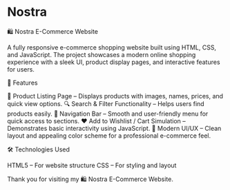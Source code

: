 # Nostra

🛍️ Nostra E-Commerce Website

A fully responsive e-commerce shopping website built using HTML, CSS, and JavaScript. The project showcases a modern online shopping experience with a sleek UI, product display pages, and interactive features for users.

🚀 Features

🛒 Product Listing Page – Displays products with images, names, prices, and quick view options.
🔍 Search & Filter Functionality – Helps users find products easily.
🧭 Navigation Bar – Smooth and user-friendly menu for quick access to sections.
❤️ Add to Wishlist / Cart Simulation – Demonstrates basic interactivity using JavaScript.
🎨 Modern UI/UX – Clean layout and appealing color scheme for a professional e-commerce feel.

🛠️ Technologies Used

HTML5 – For website structure
CSS – For styling and layout

Thank you for visiting my 🛍️ Nostra E-Commerce Website.



